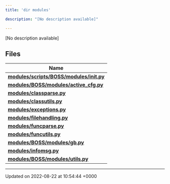 ```yaml
---
title: 'dir modules'

description: "[No description available]"

---
```







[No description available]

## Files

| Name           |
| -------------- |
| **[modules/scripts/BOSS/modules/__init__.py](/documentation/code/gambit_2-2/files/scripts_2boss_2modules_2____init_____8py/#file-scripts/boss/modules/--init--.py)**  |
| **[modules/BOSS/modules/active_cfg.py](/documentation/code/gambit_2-2/files/boss_2modules_2active__cfg_8py/#file-boss/modules/active-cfg.py)**  |
| **[modules/classparse.py](/documentation/code/gambit_2-2/files/classparse_8py/#file-classparse.py)**  |
| **[modules/classutils.py](/documentation/code/gambit_2-2/files/classutils_8py/#file-classutils.py)**  |
| **[modules/exceptions.py](/documentation/code/gambit_2-2/files/exceptions_8py/#file-exceptions.py)**  |
| **[modules/filehandling.py](/documentation/code/gambit_2-2/files/filehandling_8py/#file-filehandling.py)**  |
| **[modules/funcparse.py](/documentation/code/gambit_2-2/files/funcparse_8py/#file-funcparse.py)**  |
| **[modules/funcutils.py](/documentation/code/gambit_2-2/files/funcutils_8py/#file-funcutils.py)**  |
| **[modules/BOSS/modules/gb.py](/documentation/code/gambit_2-2/files/boss_2modules_2gb_8py/#file-boss/modules/gb.py)**  |
| **[modules/infomsg.py](/documentation/code/gambit_2-2/files/infomsg_8py/#file-infomsg.py)**  |
| **[modules/BOSS/modules/utils.py](/documentation/code/gambit_2-2/files/boss_2modules_2utils_8py/#file-boss/modules/utils.py)**  |






-------------------------------

Updated on 2022-08-22 at 10:54:44 +0000
